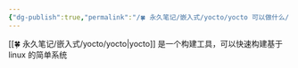 ```yaml
---
{"dg-publish":true,"permalink":"/🍀 永久笔记/嵌入式/yocto/yocto 可以做什么/","created":"2023/03/04 00:00:51","updated":"2023/03/07 13:15:42"}
---
```



[[🍀 永久笔记/嵌入式/yocto/yocto\|yocto]] 是一个构建工具，可以快速构建基于 linux 的简单系统